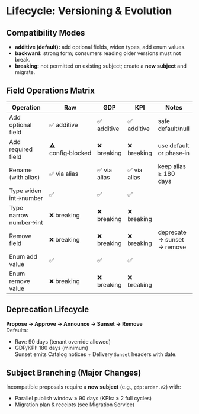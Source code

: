 # Lifecycle: Versioning & Evolution

## Compatibility Modes
- **additive (default):** add optional fields, widen types, add enum values.
- **backward:** strong form; consumers reading older versions must not break.
- **breaking:** not permitted on existing subject; create a **new subject** and migrate.

## Field Operations Matrix
| Operation | Raw | GDP | KPI | Notes |
|---|---|---|---|---|
| Add optional field | ✅ additive | ✅ additive | ✅ additive | safe default/null |
| Add required field | ⚠️ config‑blocked | ❌ breaking | ❌ breaking | use default or phase‑in |
| Rename (with alias) | ✅ via alias | ✅ via alias | ✅ via alias | keep alias ≥ 180 days |
| Type widen int→number | ✅ | ✅ | ✅ | |
| Type narrow number→int | ❌ breaking | ❌ breaking | ❌ breaking | |
| Remove field | ❌ breaking | ❌ breaking | ❌ breaking | deprecate → sunset → remove |
| Enum add value | ✅ | ✅ | ✅ | |
| Enum remove value | ❌ breaking | ❌ breaking | ❌ breaking | |

## Deprecation Lifecycle
**Propose → Approve → Announce → Sunset → Remove**  
Defaults:
- Raw: 90 days (tenant override allowed)
- GDP/KPI: 180 days (minimum)  
Sunset emits Catalog notices + Delivery `Sunset` headers with date.

## Subject Branching (Major Changes)
Incompatible proposals require a **new subject** (e.g., `gdp:order.v2`) with:
- Parallel publish window ≥ 90 days (KPIs: ≥ 2 full cycles)
- Migration plan & receipts (see Migration Service)
